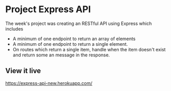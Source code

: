 # Project Express API

The week's project was creating an RESTful API using Express which includes
- A minimum of one endpoint to return an array of elements
- A minimum of one endpoint to return a single element.
- On routes which return a single item, handle when the item doesn't exist and return some an message in the response.



## View it live

https://express-api-new.herokuapp.com/
